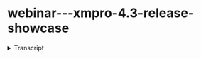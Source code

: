 # webinar---xmpro-4.3-release-showcase
<!-- embeded video removed -->




<details>
<summary>Transcript</summary>
hello everyone and welcome to the XM Pro

4.3 release showcase

my name is Kim Marie Davenport product

manager here at XM Pro and I'm excited

to share with you the highlights of this

release in terms of what the features

are

they do and why you would benefit from

applying them in your ex in Pro

environment

if you have any questions please send

them through and we'll cover them at the

end

before we begin I'd like to point out

that today's content Builds on a couple

of prior webinars

haven't already watched them I'd highly

recommend that you do so

you can find them on our XM Pro channel

in YouTube

XM Pro CEO Peter Van scope explains the

concept of the intelligent digital twins

as well as going into detail on our

product strategy the intelligent digital

twins framework

also known as XM Pro i3c which stands

for integrated intelligent interactive

and composable

while that i3c framework is a longer

term view of where we're heading Daniel

King's product roadmap webinar describes

the items we're working on now and next

to get us there

every initiative that we work on falls

under one of the four pillars of the XM

Pro product

namely accelerate transformation Ai and

engineering

zero trust architecture and the cloud to

Edge continuum

together they support each of our three

themes

faster time to Value distributed

intelligence and security across

deployments

triangle layout illustrates how each of

these pillars support one another as

well as their varying impact on people

process and Technology

the 4.3 release contains new features

for both the cloud to Edge Continuum and

Ai and Engineering excellence

kicking off with the cloud to Edge

Continuum there are three features

included in

distributed casing through redis allows

us to run the distributed infrastructure

needed in Cloud to Edge computing

the other two features are complementary

health check endpoints is about

detecting an issue and roughly where

that issue lies and logging enables the

going in and doing analysis around

finding that problem

they are important groundwork on our

journey to be more agnostic more

performant and more scalable

allowing data to be accessed along that

continuum

now a health check endpoint is precisely

as it sounds a product service has a

health check API endpoint such as HTTP

forward slash help that Returns the help

of the service

when it is called the API endpoint

Handler performs various checks and

responds with the simple status of the

API and its dependencies

or unhealthy

when it is troubleshooting health checks

are the industry standard for the first

diagnostic step

they quickly indicate connectivity

health

either highlighting an issue such as

access to a database or allowing the

troubleshooter to rule out connectivity

and move on to their next check

we've implemented standard best practice

health check endpoints with two

different ways to consume this

information

in person or utilizing a diagnostic tool

as a baseline a person can monitor the

help UI which sits outside of our

product

it has to or you wouldn't be able to

access it if our products were not

healthy

however there is more to be gained by

configuring the raw Json API response to

be read by diagnostic tools such as

Azure with app insights

so that the endpoints are constantly

monitored on the infrastructure itself

you can build rules triggered if it goes

from healthy to unhealthy and when

triggered you can build actions such as

an email or a team's message or maybe

even to Auto scale

Health endpoints are crucial for

enabling self-healing functionalities in

your infrastructure

being able to automatically restart

unhealthy services on the edge

is extremely powerful in increasing

product uptime and performance

imagine if your application is running

on kubernetes and you can automatically

restart the service

or the Pod that it's running on and

hopefully get it back to a healthy state

the health checks are particularly

useful for customer installations on

their own infrastructure

there's always a risk that connectivity

might not have been opened on a service

that XM Pro needs and it's not

transparent that this is the case

time has been lost in previous

installations going through that

diagnosis process it requires certain

skill sets so it becomes time consuming

and costly to troubleshoot what may end

up being a trivial issue

with health checks now when you do the

initial installation you could for

example confirm application designer has

connectivity to subscription manager and

to its database

if it doesn't then we can tell straight

away that it can't connect and see the

relevant error message

the problem is narrowed down to

connectivity between two systems and

it's simple to proceed to The Next Step

which could be something like opening an

exception on the firewall

[Music]

there are also day-to-day operations

where the environment in which XM Pro is

installed unexpectedly changes

whether it's the Cloud Server provide

running updates

sorry whether it's the cloud provider

running updates or deprecating

underlying functionality

or the customer themselves making

changes

these endpoints are available so that XM

Pro connectivity can be actively

monitored

connectivity is inadvertently broken

someone can be proactively notified of

an issue and investigate further

the loss of connectivity assists in

knowing which area is working as

expected and which area to troubleshoot

berder

let me take you to our product

documentation for a quick look

this is the

sorry this is the health path of an

application designer Services URL and

the raw API response

note the overall status is healthy and

that there is an entry for each of the

related product Service apis as well as

the database

observe the duration for each individual

check their healthy status as well as

the optional descriptive tags

next we'll look at the same information

using the Baseline help UI

here we can see in the top part

the same information for application

designer but it is a lot easier on the

human eye

the overall status is healthy

and again there are entries for each

related product service API as well as

the database

observe again the duration for each

check their healthy status as well as

the optional descriptive tags

our documentation includes an example of

how to configure the Xin pro products as

well as how to add third-party systems

that have health endpoints

a reminder that how you choose to use

these in health checks is up to you

our product is decoupled from any

specific cloud provider so that XM Pro

remains platform independent

so now that you know roughly where the

problem is how do you solve it

previously we had log files being

written to the web server

you had to be an administrator log into

that service download the log files and

then view a large text file full of logs

this has issues of accessibility and

security

you can't open access to many people

because of the security constraint

and it's time consuming to get access to

those logs

then once you get them you just see a

wall of text

you don't get any of the benefits of AI

insights anomalies or trending Analytics

you can't see there's been a spike in

latency to a certain endpoint request

or multiple 500 error codes coming back

from another endpoint

your native service provider can't

consume the logs and pair them with

telemetry

information about the infrastructure

service that's running your application

like CPU and RAM

[Music]

so we've done three things in 4.3 we've

added more logging added more context to

that logging and then made those logs

available to services that are optimized

for monitoring and analyzing the data in

those logs

when we say we've added more product

application logging

what this means is that we've increased

the number of messages that are logged

to expose how the product is working

internally

this gives more insight for

troubleshooting Diagnostics and Optima

optimization purposes

where previously an endpoint may have

been receiving a lot of requests

hypothetically recommendations and

taking a long time to process them

this was not visible if the request was

not logged

now that the endpoints are locked it is

visible and allows designers to optimize

how applications and streams are

implemented to improve overall

performance

we've added more context where possible

to each log

so if there's a user ID Associated we

always put the user ID on it

if there's a company ID we always put

the company on it

when you look at the log you have more

context as to which area it relates to

this gives users finer grained

information when named

you can stay with the logs being written

to file on the service

or take advantage of the new feature

logging provider support

to send the output to third-party login

providers like Azure application

insights or datadog or centralized

monitoring analysis

they are specialists in this area and

provide fantastic features for searching

monitoring dashboarding and alerting

for example you could search the logs

for a specific user or recommendation

and we're doing this in an industry

standard way using best practices of a

standard platform independent login

provider logging Library

the benefit is that we can quickly and

easily add support for more providers if

you request one that we don't have

in summary application logging is

essential for troubleshooting and

debugging as it helps identify and

analyze issues that may arise during the

application's execution

it also provides valuable insights into

the application's performance usage

patterns and security

near the end of 2022 we heard feedback

from a customer that the distributed

casing was not working as expected on

AWS

despite scaling up and after resources

some f Pages were slow and some were

timing out

these performance issues were due to the

large volume of data in memory

with the 4.3 release the timeouts have

been fixed across all platforms by

refactoring our implementation of

distributed

we're still using redis or remote

dictionary server a popular open source

data structure store

but we're using it more effectively by

breaking the memory used into smaller

pieces

these are more easily managed by Raiders

to handle larger volumes of memory and

cash faster which is passed on to the

users who experience those faster

response times

data catering is a technique to improve

the performance and responsiveness of

applications

we're frequently accessed data stored in

memory

a fast and easily accessible location

rather than a time-consuming operation

like accessing a data

distributed casing is when it is stored

in an external service accessible by one

or more servers

it is mandatory when you scale out and

run more than one instance of our

product

I'm showing the typical architecture for

AWS but it is the same concept on other

platforms and you can view their typical

architecture on our product

your Cloud native implementation handles

adding Resources by basically cloning

the web service

they're out of the box load balancer

such as AWS elastic Beanstalk or Azure

app service determines which web service

the user's browser connects to as soon

as you scale out

between different browsers and stream

hosts talk to any of the web server

instances the cache data must give the

same result

in the example of an app page that is

initially loaded

everyone will see the same published app

page because it's saved in the database

when someone edits that app page in

order for every other user to see those

changes near real time

those changes must be stored somewhere

in memory that all the servers server

instances access

with distributed caching we move that

in-memory data out of the individual web

servers and into readers

the end result is that the web server

instances all access the same memory

allowing the clients connected to the

different servers to see those changes

in year real time too

there's a lot of functionality in our

product that uses cache data

for example streaming data from a stream

host or multiple stream hosts connecting

to application designer where the stream

hosts our clients as well

the main reason for scaling is

performance

for example if the CPU was high for data

streams and you had many streams running

you could scale up by increasing the app

service plan in Azure but there is a

limit to how high you can go

this is when you would scale out to get

more CPU

so one reason is for performance to

scale up and out

the second reason is resiliency

for example if you had data stream

designer on Azure app service plan 2 and

it had an issue with a performance was

deprecated for some reason users would

be locked out

however if you had two instances at a

lower service plan and one of those had

an issue that caused performance to be

degraded the users would be able to

continue to use the product on the

second instance

so resiliency is another Factor

[Music]

the third benefit is costs

technically you can Auto scale out an

inner gain automatically or on a

schedule to better manage your

infrastructure costs in Peak periods

early benchmarking results indicate that

using distributed caching has

performance improvements even when you

are running only one instance of the

product and so is something you may want

to consider switching to for larger

production ready implementations

such as those with a large number of

data streams

once more

we have two complementary features from

a pillar included in 4.3 this time for

AI and Engineering intelligence

neither a data scientist nor a designer

wants to create a model in one

environment and manually load them into

Data stream designer each time they

change

it's in Pro notebook provides data

scientists with the ability to work

within the XM pro products Suite to

create models using scientific computing

and our mlflow agent enables effective

model governance to run the production

model version against live event data in

a data stream

we'll end off with the significant

performance improvements to the time

series chart block

enabling quicker data retrieval for

longer periods

exim Pro notebook is a new product

released for freemium in 4.3

existing customers and premium users can

contact us for access

and Licensing options

this is an embedded Jupiter notebook

providing a familiar interface for data

science scientific Computing and machine

learning

data scientists analysts and Engineers

will be able to access data to innovate

within the XM Pro Suite

we've added built-in chat GPT

functionality to help you in the process

for example you can ask it to create

code to represent data in a certain

visualization

[Music]

when you're done you can save the file

and execute it using our python agent as

embedded AI

or you can apply governance

leverage the mlflow library to commit

the model to your repository right from

within X in Pro notebook

for use in a data stream

this was just a small test of XM Pro

notebook

in last month's webinar Gavin Green

presented a Hands-On demonstration of AI

in intelligent digital twins which is a

fully extended version that explains

these features and more in detail it is

well worth watching

moving on to ml flow

as AI scales within the organization

corporate guard rails require AI to be

modeled within an ml Ops framework

you don't want to end up with models

stored in a variety of places and lose

track of which is the latest version or

where it is located

ml flow agent is the first in a series

that enables effective model governance

using a popular ml Ops toolset

let us know if you are using a different

Repository

[Music]

this empowers data scientists to promote

new model versions within mlflow without

going back to edit the data stream

let's see this in action

my thanks to Chris for recording this

demo

as soon as I find my mouse

in it we have an mlflow agent configured

to use version one of a model called

wine quality

once the data stream is published

observe that the first event confirms

model version 1 was used to make a

prediction

now we'll change over to ml flow

and promote version 2 to production

going back to the data stream without

reconfiguring or republishing observe

that model version 2 is seamlessly used

to make the next prediction

application designers time series chart

or TSC is one of our most popular data

visualizations

however we found that performance is not

satisfactory with large volumes of data

and as you know this is usually the case

with time series data

all relevant data is returned to the

client for processing so that it doesn't

need to be refreshed

unless certain parameters are changed

but large volumes of data are slow to

return and slow to process on the client

[Music]

we've made changes to the block itself

and released a specialized TSC connector

that only Returns the data points

displayed on that chart the block sends

the requested parameters to the

connector which retrieves the data from

the data source punches the numbers and

sends back only the data actually

displayed

for example rather than sending 60 000

records for 180 buckets we're only

returning 180 records

this results in a fast and scalable user

experience

the disadvantage of this approach is

that it is repeated every time the chart

is Interactive such as zooming or

changing the asset selection

a TSC SQL connector is available now

and the functionality will be rolled out

for Azure data Explorer and historian

next

you will need the 4.3 release for The

Block enhancement and thereafter simply

load the new connectors as they are made

available

alternatively you can continue using the

original connectors for smaller data

volumes to avoid the load between

interactions

[Music]

have a demo by Dragon another one of our

talented developers of the new connector

in action

we discovered during a trial run through

that my audio is not going to play or

the audio of the video is not going to

play through from you so

this is my first run through with the

script so let's just see how that goes

when we play the video

this is the new TSC SQL connector

which pulling the selected fields that

we have for this time range

and this interval size

we can see that the request was

returning in less than 400 milliseconds

and the size is 44 45 kilobytes

if I open the request now we can see

that we have 179 records or buckets and

for each packet we have the selected

field with their corresponding Min and

Max values that are actually showing on

this one

now what we've said is if we move the

range it's going to send a new request

the same size in the same time

if we move the range

sorry if we increase or decrease the

interval size we should have double the

buckets

Sarah do we have any questions

thanks very much Kim and thank you

everyone for joining us uh yes we've got

one question here about uh where can we

find some more information on 4.3 or any

other release

I would encourage you to go to our

product documentation and look at both

the what's new article as well as the

release notes for further details on the

features presented to you today

as well as the smaller enhancements and

fixes that were released

excellent okay um well thanks thanks

again Kim thank you so much for taking

us through all that thank you everyone

for joining us today

if you're looking for more information

you can contact Kim or our team directly

we are running these webinars monthly

and our next session will be an extended

session on XM Pro AI end-to-end use

cases covering intelligence through

proactive recommendations and

implementing machine learning through X

and pro AI you can register using this

QR code that Kim sharing on a screen or

we'll send you the link when we send out

the recording of this session shortly

um we look forward to seeing you all

next month thank you very much

thank you

foreign
</details>